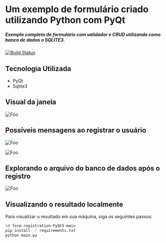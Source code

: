 # Um exemplo de formulário criado utilizando Python com PyQt
##### Exemplo completo de formulário com validador e CRUD utilizando como banco de dados o SQLITE3. 

[![Build Status](https://travis-ci.org/joemccann/dillinger.svg?branch=master)](https://travis-ci.org/joemccann/dillinger)

## Tecnologia Utilizada

- PyQt
- Sqlite3

## Visual da janela

![Foo](https://user-images.githubusercontent.com/32532873/141648684-bc983b37-26d8-40d4-b4ad-266166213088.png)

## Possíveis mensagens ao registrar o usuário

![Foo](https://user-images.githubusercontent.com/32532873/141648680-2fbd4dc2-6508-4437-8455-16df732f29a0.png)

![Foo](https://user-images.githubusercontent.com/32532873/141648681-bdb64e9b-b659-4b5a-9186-8f806d9382a4.png)

## Explorando o arquivo do banco de dados após o registro

![Foo](https://user-images.githubusercontent.com/32532873/141648682-b6510f67-c580-4f33-a556-9a333fb99b4b.png)

## Visualizando o resultado localmente

Para visualizar o resultado em sua máquina, siga os seguintes passos:
```sh
cd form-registration-PyQt5-main
pip install -r requirements.txt
python main.py
```
